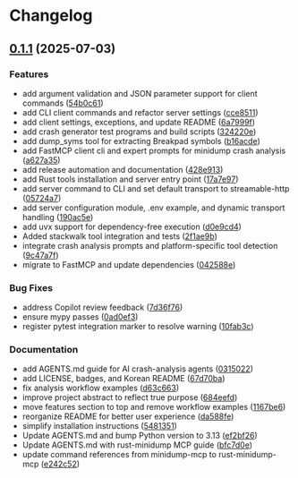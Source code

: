 # Changelog

## [0.1.1](https://github.com/bahamoth/rust-minidump-mcp/compare/v0.1.0...v0.1.1) (2025-07-03)


### Features

* add argument validation and JSON parameter support for client commands ([54b0c61](https://github.com/bahamoth/rust-minidump-mcp/commit/54b0c614a8766b1cd8fa4f68205698a5816a4002))
* add CLI client commands and refactor server settings ([cce8511](https://github.com/bahamoth/rust-minidump-mcp/commit/cce8511d706113c489d3e0aad041b228d0884691))
* add client settings, exceptions, and update README ([6a7999f](https://github.com/bahamoth/rust-minidump-mcp/commit/6a7999f964be7d06a6251427625783710c68e865))
* add crash generator test programs and build scripts ([324220e](https://github.com/bahamoth/rust-minidump-mcp/commit/324220e3263b104c5acfb58f502438d2d5b6fc09))
* add dump_syms tool for extracting Breakpad symbols ([b16acde](https://github.com/bahamoth/rust-minidump-mcp/commit/b16acde9fc9fc64c3614ca2f4df07cc135e8e558))
* add FastMCP client cli and expert prompts for minidump crash analysis ([a627a35](https://github.com/bahamoth/rust-minidump-mcp/commit/a627a35a4391fdd5fc749aa6205d5c1308a28a0d))
* add release automation and documentation ([428e913](https://github.com/bahamoth/rust-minidump-mcp/commit/428e9139e76e443aeec0c99fe5d2fe79d1bd5043))
* add Rust tools installation and server entry point ([17a7e97](https://github.com/bahamoth/rust-minidump-mcp/commit/17a7e972b0d22469c5ea4fb758fbb94f9f454a38))
* add server command to CLI and set default transport to streamable-http ([05724a7](https://github.com/bahamoth/rust-minidump-mcp/commit/05724a702d0401c9e8ae8963ff719f28ff090fac))
* add server configuration module, .env example, and dynamic transport handling ([190ac5e](https://github.com/bahamoth/rust-minidump-mcp/commit/190ac5e8086333d62e47fb05b7d07f1456710e47))
* add uvx support for dependency-free execution ([d0e9cd4](https://github.com/bahamoth/rust-minidump-mcp/commit/d0e9cd407ea182bf5fbd05b74eae8226fc33414c))
* Added stackwalk tool integration and tests ([2f1ae9b](https://github.com/bahamoth/rust-minidump-mcp/commit/2f1ae9b00b0fef3a345af02cf6bcdb4dad22f133))
* integrate crash analysis prompts and platform-specific tool detection ([9c47a7f](https://github.com/bahamoth/rust-minidump-mcp/commit/9c47a7f0c4d4713c8a41a57cdf8f798b33743708))
* migrate to FastMCP and update dependencies ([042588e](https://github.com/bahamoth/rust-minidump-mcp/commit/042588e1d763ddfda1db4a8ef6efa42f3b7b9602))


### Bug Fixes

* address Copilot review feedback ([7d36f76](https://github.com/bahamoth/rust-minidump-mcp/commit/7d36f76e02267a502a35fd7997a0561cdd4e2325))
* ensure mypy passes ([0ad0ef3](https://github.com/bahamoth/rust-minidump-mcp/commit/0ad0ef32d92c89e8e2197d0a246eb5110cf3210a))
* register pytest integration marker to resolve warning ([10fab3c](https://github.com/bahamoth/rust-minidump-mcp/commit/10fab3c40f614a23437eb063cea4459bba30e429))


### Documentation

* add AGENTS.md guide for AI crash-analysis agents ([0315022](https://github.com/bahamoth/rust-minidump-mcp/commit/0315022990f92dd8d41dd8ed05000300a2965c79))
* add LICENSE, badges, and Korean README ([67d70ba](https://github.com/bahamoth/rust-minidump-mcp/commit/67d70ba682e4765c3221299bc1182162c4d457f6))
* fix analysis workflow examples ([d63c663](https://github.com/bahamoth/rust-minidump-mcp/commit/d63c6632e903f0d3b4eadaf5bec26fe3bdd5d694))
* improve project abstract to reflect true purpose ([684eefd](https://github.com/bahamoth/rust-minidump-mcp/commit/684eefd8d650010121467f0420e7d6728b2f17a5))
* move features section to top and remove workflow examples ([1167be6](https://github.com/bahamoth/rust-minidump-mcp/commit/1167be698f3696dade2ef3443be438334811850d))
* reorganize README for better user experience ([da588fe](https://github.com/bahamoth/rust-minidump-mcp/commit/da588fe265d56aae2940b1d587781c2ec018f75c))
* simplify installation instructions ([5481351](https://github.com/bahamoth/rust-minidump-mcp/commit/5481351b4a7568e3198675b2800033529904409f))
* Update AGENTS.md and bump Python version to 3.13 ([ef2bf26](https://github.com/bahamoth/rust-minidump-mcp/commit/ef2bf2697a46d8f81296619e18d90b404911097e))
* Update AGENTS.md with rust-minidump MCP guide ([bfc7d0e](https://github.com/bahamoth/rust-minidump-mcp/commit/bfc7d0e8c30f40f716de06caa578c15ffaaf806b))
* update command references from minidump-mcp to rust-minidump-mcp ([e242c52](https://github.com/bahamoth/rust-minidump-mcp/commit/e242c5220fb638f33a689a1dfac01bb9766dce16))
